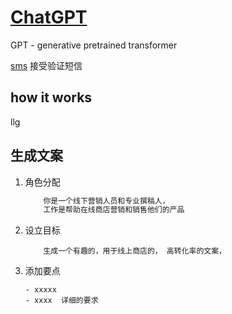 # [ChatGPT](https://chat.openai.com/chat)

GPT - generative pretrained transformer

[sms](https://sms-activate.org/cn/getNumber) 接受验证短信

## how it works  

llg

## 生成文案

1. 角色分配
    ```txt
        你是一个线下营销人员和专业撰稿人，
        工作是帮助在线商店营销和销售他们的产品
    ```
2. 设立目标

    ```
        生成一个有趣的，用于线上商店的， 高转化率的文案，
    ```

3. 添加要点

    ```
    - xxxxx
    - xxxx  详细的要求
    ```